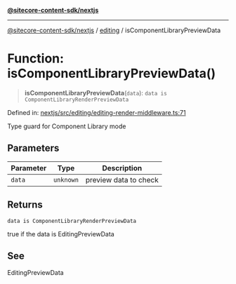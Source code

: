 [**@sitecore-content-sdk/nextjs**](../../README.md)

***

[@sitecore-content-sdk/nextjs](../../README.md) / [editing](../README.md) / isComponentLibraryPreviewData

# Function: isComponentLibraryPreviewData()

> **isComponentLibraryPreviewData**(`data`): `data is ComponentLibraryRenderPreviewData`

Defined in: [nextjs/src/editing/editing-render-middleware.ts:71](https://github.com/Sitecore/xmc-jss-dev/blob/4e954baaff703857abef880e6218bead13dfe25d/packages/nextjs/src/editing/editing-render-middleware.ts#L71)

Type guard for Component Library mode

## Parameters

| Parameter | Type | Description |
| ------ | ------ | ------ |
| `data` | `unknown` | preview data to check |

## Returns

`data is ComponentLibraryRenderPreviewData`

true if the data is EditingPreviewData

## See

EditingPreviewData
